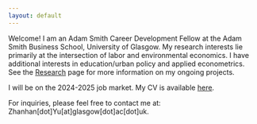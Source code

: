 ```yaml
---
layout: default
---
```


<!-- Text can be **bold**, _italic_, or ~~strikethrough~~. -->

<!-- # Header 1 -->

<!-- ## Header 2

> This is a blockquote following a header.
>
> When something is important enough, you do it even if the odds are not in your favor. -->

Welcome! I am an Adam Smith Career Development Fellow at the Adam Smith Business School, University of Glasgow. My research interests lie primarily at the intersection of labor and environmental economics. I have additional interests in education/urban policy and applied econometrics. See the [Research](./research) page for more information on my ongoing projects.



I will be on the 2024-2025 job market. My CV is available [here](https://yuzhanhan.github.io/Research-Git/CV_ZhanhanYu.pdf). 


For inquiries, please feel free to contact me at: Zhanhan[dot]Yu[at]glasgow[dot]ac[dot]uk.
